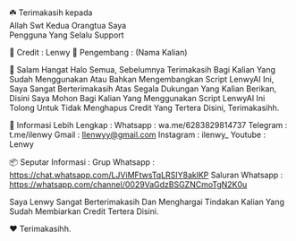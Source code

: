 
☘️ Terimakasih kepada                                
Allah Swt
Kedua Orangtua Saya                     
Pengguna Yang Selalu Support

📝 Credit : Lenwy
🥇 Pengembang : (Nama Kalian)

📣 Salam Hangat
Halo Semua, Sebelumnya Terimakasih Bagi Kalian Yang Sudah Menggunakan Atau Bahkan Mengembangkan Script LenwyAI Ini, Saya Sangat Berterimakasih Atas Segala Dukungan Yang Kalian Berikan, Disini Saya Mohon Bagi Kalian Yang Menggunakan Script LenwyAI Ini Tolong Untuk Tidak Menghapus Credit Yang Tertera Disini, Terimakasihh.

📑 Informasi Lebih Lengkap :
Whatsapp : wa.me/6283829814737
Telegram : t.me/ilenwy
Gmail : Ilenwyy@gmail.com
Instagram : ilenwy_
Youtube : Lenwy

📦 Seputar Informasi :
Grup Whatsapp : https://chat.whatsapp.com/LJViMFtwsTqLRSIY8aklKP
Saluran Whatsapp : https://whatsapp.com/channel/0029VaGdzBSGZNCmoTgN2K0u

Saya Lenwy Sangat Berterimakasih Dan Menghargai Tindakan Kalian Yang Sudah Membiarkan Credit Tertera Disini.

❤️ Terimakasihh.



